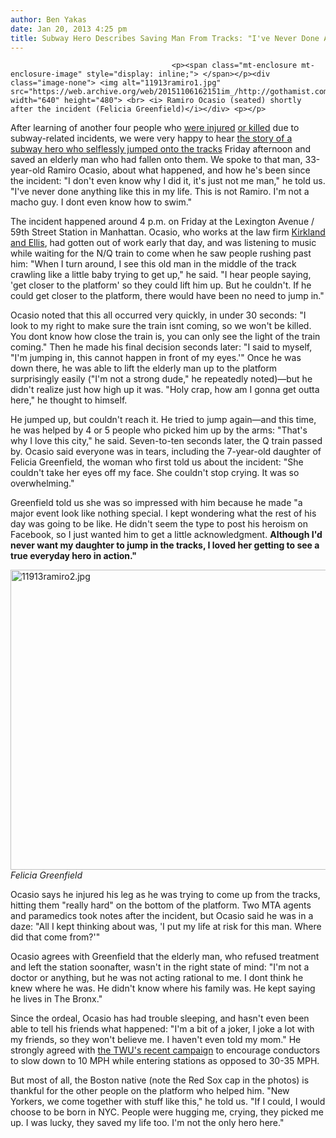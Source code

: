 ```yaml
---
author: Ben Yakas
date: Jan 20, 2013 4:25 pm
title: Subway Hero Describes Saving Man From Tracks: "I've Never Done Anything Like This In My Life"
---
```


	
										<p><span class="mt-enclosure mt-enclosure-image" style="display: inline;"> </span></p><div class="image-none"> <img alt="11913ramiro1.jpg" src="https://web.archive.org/web/20151106162151im_/http://gothamist.com/attachments/byakas/11913ramiro1.jpg" width="640" height="480"> <br> <i> Ramiro Ocasio (seated) shortly after the incident (Felicia Greenfield)</i></div> <p></p>

<p>After learning of another four people who <a href="https://web.archive.org/web/20151106162151/http://gothamist.com/2013/01/20/man_critically_injured_after_being.php">were injured</a> <a href="https://web.archive.org/web/20151106162151/http://gothamist.com/2013/01/19/two_people_killed_another_hurt_in_t.php">or killed</a> due to subway-related incidents, we were very happy to hear <a href="https://web.archive.org/web/20151106162151/http://gothamist.com/2013/01/19/subway_hero_saved_elderly_man_from.php">the story of a subway hero who selflessly jumped onto the tracks</a> Friday afternoon and saved an elderly man who had fallen onto them. We spoke to that man, 33-year-old Ramiro Ocasio, about what happened, and how he&apos;s been since the incident: &quot;I don&apos;t even know why I did it, it&apos;s just not me man,&quot; he told us. &quot;I&apos;ve never done anything like this in my life. This is not Ramiro. I&apos;m not a macho guy. I dont even know how to swim.&quot;</p>

<p>The incident happened around 4 p.m. on Friday at the Lexington Avenue / 59th Street Station in Manhattan. Ocasio, who works at the law firm <a href="https://web.archive.org/web/20151106162151/http://www.kirkland.com/">Kirkland and Ellis</a>, had gotten out of work early that day, and was listening to music while waiting for the N/Q train to come when he saw people rushing past him: &quot;When I turn around, I see this old man in the middle of the track crawling like a little baby trying to get up,&quot; he said. &quot;I hear people saying, &apos;get closer to the platform&apos; so they could lift him up. But he couldn&apos;t. If he could get closer to the platform, there would have been no need to jump in.&quot;</p>

<p>Ocasio noted that this all occurred very quickly, in under 30 seconds: &quot;I look to my right to make sure the train isnt coming, so we won&apos;t be killed. You dont know how close the train is, you can only see the light of the train coming.&quot; Then he made his final decision seconds later: &quot;I said to myself, &quot;I&apos;m jumping in, this cannot happen in front of my eyes.&apos;&quot; Once he was down there, he was able to lift the elderly man up to the platform surprisingly easily (&quot;I&apos;m not a strong dude,&quot; he repeatedly noted)&#x2014;but he didn&apos;t realize just how high up it was. &quot;Holy crap, how am I gonna get outta here,&quot; he thought to himself.</p>

<p>He jumped up, but couldn&apos;t reach it. He tried to jump again&#x2014;and this time, he was helped by 4 or 5 people who picked him up by the arms: &quot;That&apos;s why I love this city,&quot; he said. Seven-to-ten seconds later, the Q train passed by. Ocasio said everyone was in tears, including the 7-year-old daughter of Felicia Greenfield, the woman who first told us about the incident: &quot;She couldn&apos;t take her eyes off my face. She couldn&apos;t stop crying. It was so overwhelming.&quot;</p>

<p>Greenfield told us she was so impressed with him because he made &quot;a major event look like nothing special. I kept wondering what the rest of his day was going to be like. He didn&apos;t seem the type to post his heroism on Facebook, so I just wanted him to get a little acknowledgment. <strong>Although I&apos;d never want my daughter to jump in the tracks, I loved her getting to see a true everyday hero in action.&quot;</strong></p>

<p><span class="mt-enclosure mt-enclosure-image" style="display: inline;"> </span></p><div class="image-none"> <img alt="11913ramiro2.jpg" src="https://web.archive.org/web/20151106162151im_/http://gothamist.com/attachments/byakas/11913ramiro2.jpg" width="640" height="480"> <br> <i> Felicia Greenfield</i></div> <p></p>

<p>Ocasio says he injured his leg as he was trying to come up from the tracks, hitting them &quot;really hard&quot; on the bottom of the platform. Two MTA agents and paramedics took notes after the incident, but Ocasio said he was in a daze: &quot;All I kept thinking about was, &apos;I put my life at risk for this man. Where did that come from?&apos;&quot; </p>

<p>Ocasio agrees with Greenfield that the elderly man, who refused treatment and left the station soonafter, wasn&apos;t in the right state of mind: &quot;I&apos;m not a doctor or anything, but he was not acting rational to me. I dont think he knew where he was. He didn&apos;t know where his family was. He kept saying he lives in The Bronx.&quot;</p>

<p>Since the ordeal, Ocasio has had trouble sleeping, and hasn&apos;t even been able to tell his friends what happened: &quot;I&apos;m a bit of a joker, I joke a lot with my friends, so they won&apos;t believe me. I haven&apos;t even told my mom.&quot; He strongly agreed with <a href="https://web.archive.org/web/20151106162151/http://gothamist.com/2013/01/19/twu_launches_campaign_against_mta_t.php">the TWU&apos;s recent campaign</a> to encourage conductors to slow down to 10 MPH while entering stations as opposed to 30-35 MPH.</p>

<p>But most of all, the Boston native (note the Red Sox cap in the photos) is thankful for the other people on the platform who helped him. &quot;New Yorkers, we come together with stuff like this,&quot; he told us. &quot;If I could, I would choose to be born in NYC. People were hugging me, crying, they picked me up. I was lucky, they saved my life too. I&apos;m not the only hero here.&quot;</p>					
										
									
				